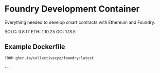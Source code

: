 # Foundry Development Container

Everything needed to develop smart contracts with Ethereum and Foundry.

SOLC: 0.8.17
ETH: 1.10.25
GO: 1.18.5



## Example Dockerfile

```
FROM ghcr.io/collectivexyz/foundry:latest

...

```
